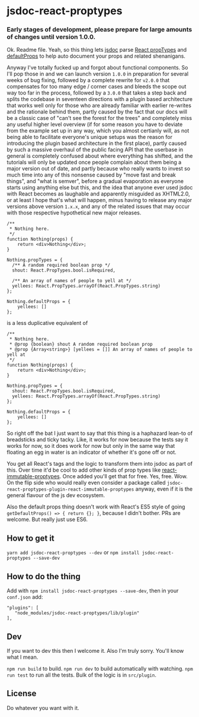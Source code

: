 # jsdoc-react-proptypes

### Early stages of development, please prepare for large amounts of changes until version 1.0.0.

Ok. Readme file. Yeah, so this thing lets [jsdoc](https://github.com/jsdoc3/jsdoc) parse [React propTypes](https://facebook.github.io/react/docs/typechecking-with-proptypes.html) and [defaultProps](https://facebook.github.io/react/docs/typechecking-with-proptypes.html) to help auto document your props and related shenanigans.

Anyway I've totally fucked up and forgot about functional components. So I'll pop those in and we can launch version `1.0.0` in preparation for several weeks of bug fixing, followed by a complete rewrite for `v2.0.0` that compensates for too many edge / corner cases and bleeds the scope out way too far in the process, followed by a `3.0.0` that takes a step back and splits the codebase in seventeen directions with a plugin based architecture that works well only for those who are already familiar with earlier re-writes and the rationale behind them, partly caused by the fact that our docs will be a classic case of "can't see the forest for the trees" and completely miss any useful higher level overview (if for some reason you have to deviate from the example set up in any way, which you almost certianly will, as not being able to facilitate everyone's unique setups was the reason for introducing the plugin based architecture in the first place), partly caused by such a massive overhaul of the public facing API that the userbase in general is completely confused about where everything has shifted, and the tutorials will only be updated once people complain about them being a major version out of date, and partly because who really wants to invest so much time into any of this nonsense caused by "move fast and break things", and "what is semver", before a gradual evaporation as everyone starts using anything else but this, and the idea that anyone ever used jsdoc with React becomes as laughable and apparently misguided as XHTML2.0, or at least I hope that's what will happen, minus having to release any major versions above version `1.x.x`, and any of the related issues that may occur with those respective hypothetical new major releases.

```
/**
 * Nothing here.
 */
function Nothing(props) {
    return <div>Nothing</div>;
}

Nothing.propTypes = {
  /** A random required boolean prop */
  shout: React.PropTypes.bool.isRequired,

  /** An array of names of people to yell at */
  yellees: React.PropTypes.arrayOf(React.PropTypes.string)
};

Nothing.defaultProps = {
    yellees: []
};
```

is a less duplicative equivalent of

```
/**
 * Nothing here.
 * @prop {boolean} shout A random required boolean prop
 * @prop {Array<string>} [yellees = []] An array of names of people to yell at
 */
function Nothing(props) {
    return <div>Nothing</div>;
}

Nothing.propTypes = {
  shout: React.PropTypes.bool.isRequired,
  yellees: React.PropTypes.arrayOf(React.PropTypes.string)
};

Nothing.defaultProps = {
    yellees: []
};
```

So right off the bat I just want to say that this thing is a haphazard lean-to of breadsticks and ticky tacky. Like, it works for now because the tests say it works for now, so it does work for now but only in the same way that floating an egg in water is an indicator of whether it's gone off or not. 

You get all React's tags and the logic to transform them into jsdoc as part of this. Over time it'd be cool to add other kinds of prop types like [react-immutable-proptypes](https://github.com/HurricaneJames/react-immutable-proptypes). Once added you'll get that for free. Yes, free. Wow. On the flip side who would really even consider a package called `jsdoc-react-proptypes-plugin-react-immutable-proptypes` anyway, even if it is the general flavour of the js dev ecosystem.

Also the default props thing doesn't work with React's ES5 style of going `getDefaultProps() => { return {}; }`, because I didn't bother. PRs are welcome. But really just use ES6.

## How to get it

`yarn add jsdoc-react-proptypes --dev` or `npm install jsdoc-react-proptypes --save-dev`

## How to do the thing

Add with `npm install jsdoc-react-proptypes --save-dev`, then in your `conf.json` add:

```
"plugins": [
   "node_modules/jsdoc-react-proptypes/lib/plugin"
],
```

## Dev

If you want to dev this then I welcome it. Also I'm truly sorry. You'll know what I mean.

`npm run build` to build.
`npm run dev` to build automatically with watching.
`npm run test` to run all the tests.
Bulk of the logic is in `src/plugin`.

## License

Do whatever you want with it. 
